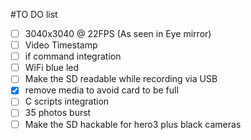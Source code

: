 #TO DO list

- [ ] 3040x3040 @ 22FPS (As seen in Eye mirror)
- [ ] Video Timestamp
- [ ] if command integration
- [ ] WiFi blue led
- [ ] Make the SD readable while recording via USB
- [X] remove media to avoid card to be full
- [ ] C scripts integration
- [ ] 35 photos burst
- [ ] Make the SD hackable for hero3 plus black cameras
